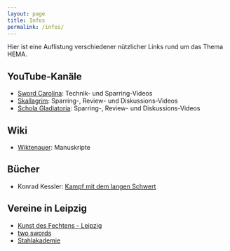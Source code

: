 ```yaml
---
layout: page
title: Infos
permalink: /infos/
---
```


Hier ist eine Auflistung verschiedener nützlicher Links rund um das Thema HEMA.

## YouTube-Kanäle

- [Sword Carolina](http://www.youtube.com/user/KASLKdF/videos): Technik- und Sparring-Videos
- [Skallagrim](http://www.youtube.com/user/SkallagrimNilsson/videos): Sparring-, Review- und Diskussions-Videos
- [Schola Gladiatoria](https://www.youtube.com/user/scholagladiatoria/videos): Sparring-, Review- und Diskussions-Videos

## Wiki

- [Wiktenauer](http://wiktenauer.com/wiki/Main_Page): Manuskripte

## Bücher

- Konrad Kessler: [Kampf mit dem langen Schwert](http://www.amazon.de/langen-Schwert-Grundlagen-Schwertkampfs-Fechtkunst/dp/3878920911)

## Vereine in Leipzig

- [Kunst des Fechtens - Leipzig](http://www.historical-weapons-combat.de/index.php/kdf-leipzig.html)
- [two swords](https://twoswords.wordpress.com/)
- [Stahlakademie](http://www.stahlakademie.net/)

